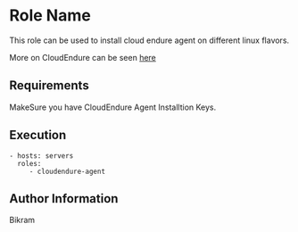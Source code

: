 Role Name
=========

This role can be used to install cloud endure agent on different linux flavors.

More on CloudEndure can be seen [here](https://www.cloudendure.com/)

Requirements
------------

 MakeSure you have CloudEndure Agent Installtion Keys.

Execution
------------
    - hosts: servers
      roles:
         - cloudendure-agent

Author Information
------------------

Bikram
